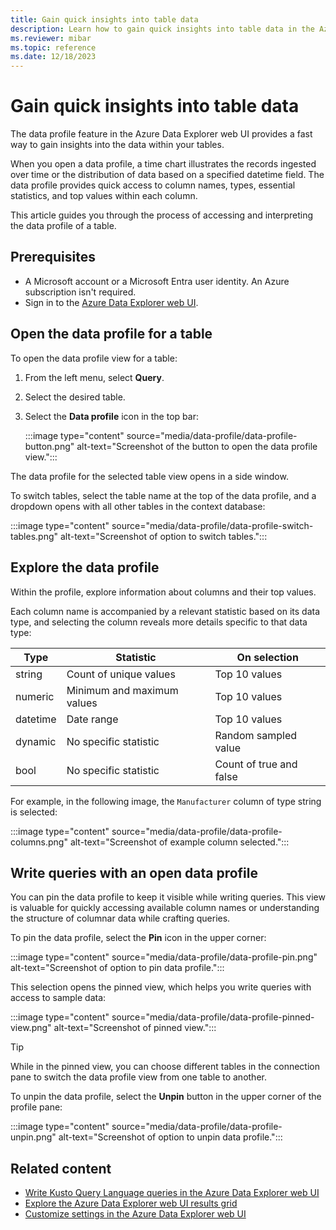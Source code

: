 ```yaml
---
title: Gain quick insights into table data
description: Learn how to gain quick insights into table data in the Azure Data Explorer web UI.
ms.reviewer: mibar
ms.topic: reference
ms.date: 12/18/2023
---
```


# Gain quick insights into table data

The data profile feature in the Azure Data Explorer web UI provides a fast way to gain insights into the data within your tables.

When you open a data profile, a time chart illustrates the records ingested over time or the distribution of data based on a specified datetime field. The data profile provides quick access to column names, types, essential statistics, and top values within each column.

This article guides you through the process of accessing and interpreting the data profile of a table.

## Prerequisites

* A Microsoft account or a Microsoft Entra user identity. An Azure subscription isn't required.
* Sign in to the [Azure Data Explorer web UI](https://dataexplorer.azure.com/).

## Open the data profile for a table

To open the data profile view for a table:

1. From the left menu, select **Query**.
1. Select the desired table.
1. Select the **Data profile** icon in the top bar:

    :::image type="content" source="media/data-profile/data-profile-button.png" alt-text="Screenshot of the button to open the data profile view.":::

The data profile for the selected table view opens in a side window.

To switch tables, select the table name at the top of the data profile, and a dropdown opens with all other tables in the context database:

:::image type="content" source="media/data-profile/data-profile-switch-tables.png" alt-text="Screenshot of option to switch tables.":::

## Explore the data profile

Within the profile, explore information about columns and their top values.

Each column name is accompanied by a relevant statistic based on its data type, and selecting the column reveals more details specific to that data type:

|Type|Statistic|On selection|
|--|--|--|
|string|Count of unique values| Top 10 values|
|numeric|Minimum and maximum values| Top 10 values|
|datetime|Date range| Top 10 values|
|dynamic|No specific statistic|Random sampled value|
|bool|No specific statistic|Count of true and false|

For example, in the following image, the `Manufacturer` column of type string is selected:

:::image type="content" source="media/data-profile/data-profile-columns.png" alt-text="Screenshot of example column selected.":::

## Write queries with an open data profile

You can pin the data profile to keep it visible while writing queries. This view is valuable for quickly accessing available column names or understanding the structure of columnar data while crafting queries.

To pin the data profile, select the **Pin** icon in the upper corner:

:::image type="content" source="media/data-profile/data-profile-pin.png" alt-text="Screenshot of option to pin data profile.":::

This selection opens the pinned view, which helps you write queries with access to sample data:

<!-- TO DO: Create a GIF that uses a string and a dynamic field to create a query quickly. -->

:::image type="content" source="media/data-profile/data-profile-pinned-view.png" alt-text="Screenshot of pinned view.":::

> [!TIP]
> While in the pinned view, you can choose different tables in the connection pane to switch the data profile view from one table to another.

To unpin the data profile, select the **Unpin** button in the upper corner of the profile pane:

:::image type="content" source="media/data-profile/data-profile-unpin.png" alt-text="Screenshot of option to unpin data profile.":::

## Related content

* [Write Kusto Query Language queries in the Azure Data Explorer web UI](web-ui-kql.md)
* [Explore the Azure Data Explorer web UI results grid](web-results-grid.md)
* [Customize settings in the Azure Data Explorer web UI](web-customize-settings.md)
